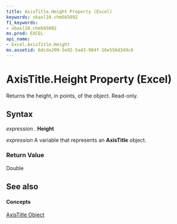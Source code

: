 ```yaml
---
title: AxisTitle.Height Property (Excel)
keywords: vbaxl10.chm565092
f1_keywords:
- vbaxl10.chm565092
ms.prod: EXCEL
api_name:
- Excel.AxisTitle.Height
ms.assetid: 6dcda209-5e92-5a43-984f-16e556d349c6
---
```



# AxisTitle.Height Property (Excel)

Returns the height, in points, of the object. Read-only.


## Syntax

 _expression_ . **Height**

 _expression_ A variable that represents an **AxisTitle** object.


### Return Value

Double


## See also


#### Concepts


[AxisTitle Object](axistitle-object-excel.md)

